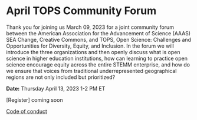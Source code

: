 # April TOPS Community Forum #

Thank you for joining us March 09, 2023 for a joint community forum between the American Association for the Advancement of Science (AAAS) SEA Change, Creative Commons, and TOPS, Open Science: Challenges and Opportunities for Diversity, Equity, and Inclusion. In the forum we will introduce the three organizations and then openly discuss what is open science in higher education institutions, how can learning to practice open science encourage equity across the entire STEMM enterprise, and how do we ensure that voices from traditional underrepresented geographical regions are not only included but prioritized?

**Date:** Thursday April 13, 2023 1-2 PM ET


[Register] coming soon


[Code of conduct](../Community_Forums/code_of_conduct.md)
